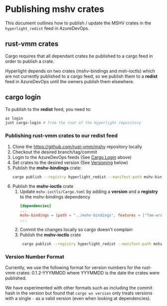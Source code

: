 # Publishing mshv crates

This document outlines how to publish / update the MSHV crates in the `hyperlight_redist` feed in AzureDevOps.

## rust-vmm crates

Cargo requires that all dependant crates be published to a cargo feed in order to publish a crate.

Hyperlight depends on two crates (mshv-bindings and msh-ioctls) which are not currently published to a cargo feed, so we publish them to a **redist** feed in AzureDevOps until the owners publish them elsewhere.

## cargo login

To publish to the **redist** feed, you need to:

```sh
az login
just cargo-login # from the root of the Hyperlight repository
```

### Publishing rust-vmm crates to our **redist** feed

1. Clone the https://github.com/rust-vmm/mshv repository locally
2. Checkout the desired branch/tag/commit
3. Login to the AzureDevOps feeds (See [Cargo Login](#cargo-login) above)
4. Set crates to the desired version (See [Versioning](#version-number-format) below)
5. Publish the **mshv-bindings** crate:
    ```bash
    cargo publish --registry hyperlight_redist --manifest-path mshv-bindings/Cargo.toml
    ```
6. Publish the **mshv-ioctls** crate
    1. Update `mshv-ioctls/Cargo.toml` by adding a **version** and a **registry** to the mshv-bindings dependency
        ```toml
        [dependencies]
        ...
        mshv-bindings = {path = "../mshv-bindings", features = ["fam-wrappers"], version="<target version>", registry="hyperlight_redist" }
        ...
        ```
   2. Commit the changes locally so cargo doesn't complain
   3. Publish the **mshv-ioctls** crate
        ```bash
         cargo publish --registry hyperlight_redist --manifest-path mshv-ioctls/Cargo.toml 
         ```

### Version Number Format

Currently, we use the following format for version numbers for the rust-vmm crates: 0.1.2-YYYMMDD where YYYMMDD is the date the crates were published.

We have experimented with other formats such as including the commit hash in the version but found that `cargo ws version` only treats versions with a single `-` as a valid version (even when looking at dependencies).
